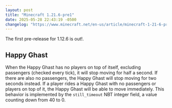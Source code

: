 ```yaml
---
layout: post
title: "Minecraft 1.21.6-pre1"
date: 2025-05-28 22:43:19 -0500
changelog: "https://www.minecraft.net/en-us/article/minecraft-1-21-6-pre-release-1"
---
```


The first pre-release for 1.12.6 is out!.

## Happy Ghast

When the Happy Ghast has no players on top of itself, excluding passengers (checked every tick), it will stop moving for half a second. If there are also no passengers, the Happy Ghast will stop moving for two seconds instead. If a player rides a Happy Ghast with no passengers or players on top of it, the Happy Ghast will be able to move immediately. This behavior is implemented by the `still_timeout` NBT integer field, a value counting down from 40 to 0.

